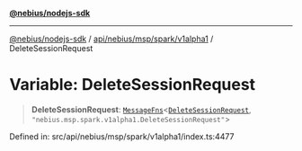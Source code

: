 [**@nebius/nodejs-sdk**](../../../../../../README.md)

***

[@nebius/nodejs-sdk](../../../../../../README.md) / [api/nebius/msp/spark/v1alpha1](../README.md) / DeleteSessionRequest

# Variable: DeleteSessionRequest

> **DeleteSessionRequest**: [`MessageFns`](../../../../../../runtime/protos/core/interfaces/MessageFns.md)\<[`DeleteSessionRequest`](../interfaces/DeleteSessionRequest.md), `"nebius.msp.spark.v1alpha1.DeleteSessionRequest"`\>

Defined in: src/api/nebius/msp/spark/v1alpha1/index.ts:4477

